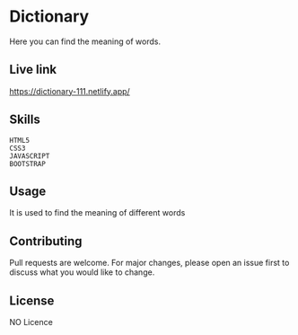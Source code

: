 # Dictionary
Here you can find the meaning of words.


## Live link
https://dictionary-111.netlify.app/


## Skills
    HTML5
    CSS3
    JAVASCRIPT
    BOOTSTRAP
      


## Usage
It is used to find the meaning of different words


## Contributing
Pull requests are welcome. For major changes, please open an issue first
to discuss what you would like to change.


## License
NO Licence
